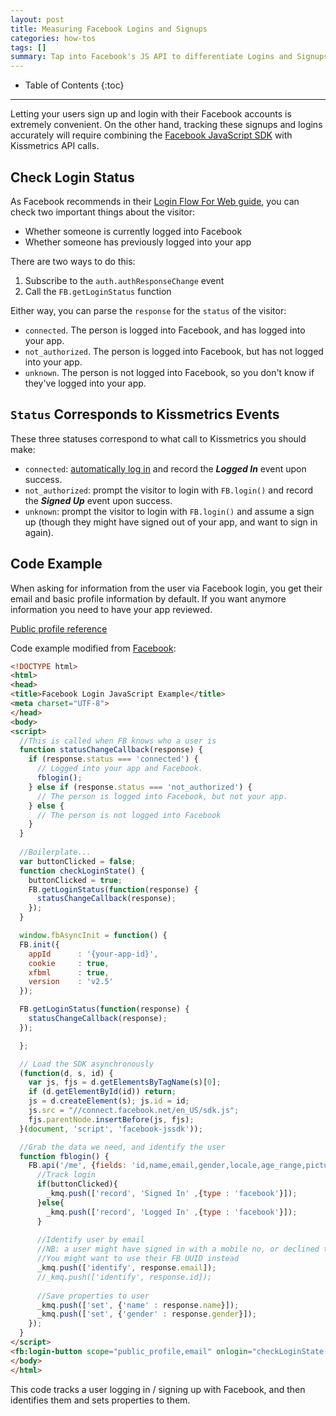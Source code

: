 ```yaml
---
layout: post
title: Measuring Facebook Logins and Signups
categories: how-tos
tags: []
summary: Tap into Facebook's JS API to differentiate Logins and Signups via Facebook Connect.
---
```

* Table of Contents
{:toc}
* * *

Letting your users sign up and login with their Facebook accounts is extremely convenient. On the other hand, tracking these signups and logins accurately will require combining the [Facebook JavaScript SDK][fb-js-sdk] with Kissmetrics API calls.

## Check Login Status

As Facebook recommends in their [Login Flow For Web guide][login-flow], you can check two important things about the visitor:

* Whether someone is currently logged into Facebook
* Whether someone has previously logged into your app

There are two ways to do this:

1. Subscribe to the `auth.authResponseChange` event
2. Call the `FB.getLoginStatus` function

Either way, you can parse the `response` for the `status` of the visitor:

* `connected`. The person is logged into Facebook, and has logged into your app.
* `not_authorized`. The person is logged into Facebook, but has not logged into your app.
* `unknown`. The person is not logged into Facebook, so you don't know if they've logged into your app.

## `Status` Corresponds to Kissmetrics Events

These three statuses correspond to what call to Kissmetrics you should make:

* `connected`: [automatically log in][auto-login] and record the ***Logged In*** event upon success.
* `not_authorized`: prompt the visitor to login with `FB.login()` and record the ***Signed Up*** event upon success.
* `unknown`: prompt the visitor to login with `FB.login()` and assume a sign up (though they might have signed out of your app, and want to sign in again).

## Code Example

When asking for information from the user via Facebook login, you get their email and basic profile information by default. If you want anymore information you need to have your app reviewed.

[Public profile reference](https://developers.facebook.com/docs/facebook-login/permissions#reference-public_profile)

Code example modified from [Facebook](https://developers.facebook.com/docs/facebook-login/web):

```html
<!DOCTYPE html>
<html>
<head>
<title>Facebook Login JavaScript Example</title>
<meta charset="UTF-8">
</head>
<body>
<script>
  //This is called when FB knows who a user is
  function statusChangeCallback(response) {
    if (response.status === 'connected') {
      // Logged into your app and Facebook.
      fblogin();
    } else if (response.status === 'not_authorized') {
      // The person is logged into Facebook, but not your app.
    } else {
      // The person is not logged into Facebook
    }
  }
  
  //Boilerplate...
  var buttonClicked = false;
  function checkLoginState() {
    buttonClicked = true;
    FB.getLoginStatus(function(response) {
      statusChangeCallback(response);
    });
  }

  window.fbAsyncInit = function() {
  FB.init({
    appId      : '{your-app-id}',
    cookie     : true,
    xfbml      : true,
    version    : 'v2.5'
  });

  FB.getLoginStatus(function(response) {
    statusChangeCallback(response);
  });

  };

  // Load the SDK asynchronously
  (function(d, s, id) {
    var js, fjs = d.getElementsByTagName(s)[0];
    if (d.getElementById(id)) return;
    js = d.createElement(s); js.id = id;
    js.src = "//connect.facebook.net/en_US/sdk.js";
    fjs.parentNode.insertBefore(js, fjs);
  }(document, 'script', 'facebook-jssdk'));

  //Grab the data we need, and identify the user
  function fblogin() {
    FB.api('/me', {fields: 'id,name,email,gender,locale,age_range,picture'}, function(response) {
      //Track login
      if(buttonClicked){
        _kmq.push(['record', 'Signed In' ,{type : 'facebook'}]);
      }else{
        _kmq.push(['record', 'Logged In' ,{type : 'facebook'}]);
      }
      
      //Identify user by email
      //NB: a user might have signed in with a mobile no, or declined to give you their email
      //You might want to use their FB UUID instead
      _kmq.push(['identify', response.email]);
      //_kmq.push(['identify', response.id]);
      
      //Save properties to user
      _kmq.push(['set', {'name' : response.name}]);
      _kmq.push(['set', {'gender' : response.gender}]);
    });
  }
</script>
<fb:login-button scope="public_profile,email" onlogin="checkLoginState();"></fb:login-button>
</body>
</html>
```

This code tracks a user logging in / signing up with Facebook, and then identifies them and sets properties to them.

[fb-js-sdk]: https://developers.facebook.com/docs/reference/javascript/
[login-flow]: https://developers.facebook.com/docs/facebook-login/login-flow-for-web/
[auto-login]: https://developers.facebook.com/docs/facebook-login/using-auto-login/
